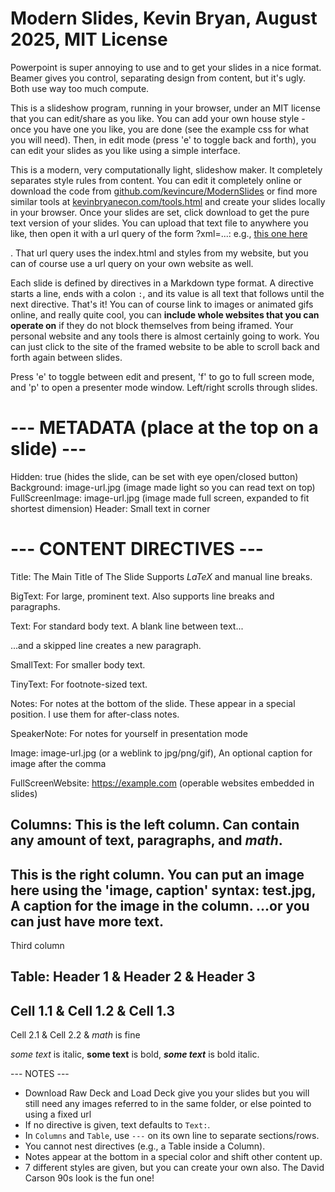 # Modern Slides, Kevin Bryan, August 2025, MIT License
Powerpoint is super annoying to use and to get your slides in a nice format. Beamer gives you control, separating design from content, but it's ugly. Both use way too much compute.  

This is a slideshow program, running in your browser, under an MIT license that you can edit/share as you like.  You can add your own house style - once you have one you like, you are done (see the example css for what you will need). Then, in edit mode (press 'e' to toggle back and forth), you can edit your slides as you like using a simple interface. 

This is a modern, very computationally light, slideshow maker. It completely separates style rules from content. You can edit it completely online or download the code from <a href="https://github.com/kevincure/ModernSlides">github.com/kevincure/ModernSlides</a> or find more similar tools at <a href="http://kevinbryanecon.com/tools.html">kevinbryanecon.com/tools.html</a> and create your slides locally in your browser. Once your slides are set, click download to get the pure text version of your slides. You can upload that text file to anywhere you like, then open it with a url query of the form ?xml=...: e.g., <a href="https://kevinbryanecon.com/ModernSlides/?xml=http://www.inastrangetown.com/testslides.txt">this one here</a></p>. That url query uses the index.html and styles from my website, but you can of course use a url query on your own website as well. 

Each slide is defined by directives in a Markdown type format. A directive starts a line, ends with a colon `:`, and its value is all text that follows until the next directive.  That's it! You can of course link to images or animated gifs online, and really quite cool, you can **include whole websites that you can operate on** if they do not block themselves from being iframed. Your personal website and any tools there is almost certainly going to work. You can just click to the site of the framed website to be able to scroll back and forth again between slides.

Press 'e' to toggle between edit and present, 'f' to go to full screen mode, and 'p' to open a presenter mode window. Left/right scrolls through slides.

# --- METADATA (place at the top on a slide) ---
Hidden: true (hides the slide, can be set with eye open/closed button)
Background: image-url.jpg (image made light so you can read text on top)
FullScreenImage: image-url.jpg (image made full screen, expanded to fit shortest dimension)
Header: Small text in corner


# --- CONTENT DIRECTIVES ---
Title: The Main Title of The Slide 
  Supports $LaTeX$ and
  manual line breaks.

BigText: For large, prominent text.
  Also supports line breaks and paragraphs.

Text: For standard body text.
  A blank line between text...

  ...and a skipped line creates a new paragraph.

SmallText: For smaller body text.

TinyText: For footnote-sized text.

Notes: For notes at the bottom of the slide.
  These appear in a special position. I use them for after-class notes.

SpeakerNote: For notes for yourself in presentation mode

Image: image-url.jpg (or a weblink to jpg/png/gif), An optional caption for image after the comma

FullScreenWebsite: https://example.com (operable websites embedded in slides)

Columns:
  This is the left column. Can contain any
  amount of text, paragraphs, and $math$.
  ---
  This is the right column. You can put an
  image here using the 'image, caption' syntax:
  test.jpg, A caption for the image in the column.
  ...or you can just have more text.
  ---
  Third column

Table:
  Header 1 & Header 2 & Header 3
  ---
  Cell 1.1 & Cell 1.2 & Cell 1.3
  ---
  Cell 2.1 & Cell 2.2 & $math$ is fine

*some text* is italic, **some text** is bold, ***some text*** is bold italic.

--- NOTES ---
- Download Raw Deck and Load Deck give you your slides but you will still need any images referred to in the same folder, or else pointed to using a fixed url
- If no directive is given, text defaults to `Text:`.
- In `Columns` and `Table`, use `---` on its own line to separate sections/rows.
- You cannot nest directives (e.g., a Table inside a Column).
- Notes appear at the bottom in a special color and shift other content up.
- 7 different styles are given, but you can create your own also. The David Carson 90s look is the fun one!
